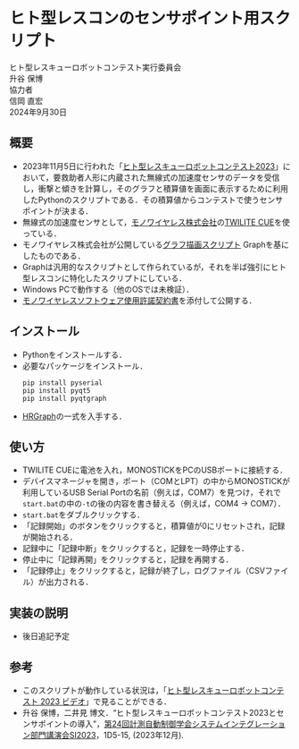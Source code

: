 # ヒト型レスコンのセンサポイント用スクリプト

ヒト型レスキューロボットコンテスト実行委員会  
升谷 保博  
協力者  
信岡 直宏  
2024年9月30日  

## 概要

- 2023年11月5日に行われた「[ヒト型レスキューロボットコンテスト2023](https://humanoid-rescon.org/?page_id=10052)」において，要救助者人形に内蔵された無線式の加速度センサのデータを受信し，衝撃と傾きを計算し，そのグラフと積算値を画面に表示するために利用したPythonのスクリプトである．その積算値からコンテストで使うセンサポイントが決まる．
- 無線式の加速度センサとして，[モノワイヤレス株式会社](https://mono-wireless.com/)の[TWILITE CUE](https://mono-wireless.com/jp/products/twelite-cue/index.html)を使っている．
- モノワイヤレス株式会社が公開している[グラフ描画スクリプト](https://mono-wireless.com/jp/products/TWE-Lite-2525A/howtouse-graph.html) Graphを基にしたものである．
- Graphは汎用的なスクリプトとして作られているが，それを半ば強引にヒト型レスコンに特化したスクリプトにしている．
- Windows PCで動作する（他のOSでは未検証）．
- [モノワイヤレスソフトウェア使用許諾契約書](MW-SLA-1J.txt)を添付して公開する．

## インストール

- Pythonをインストールする．
- 必要なパッケージをインストール．
  ```
  pip install pyserial
  pip install pyqt5
  pip install pyqtgraph
  ```
- [HRGraph](https://github.com/HumanoidRescon/HRGraph)の一式を入手する．

## 使い方

- TWILITE CUEに電池を入れ，MONOSTICKをPCのUSBポートに接続する． 
- デバイスマネージャを開き，ポート（COMとLPT）の中からMONOSTICKが利用しているUSB Serial Portの名前（例えば，COM7）を見つけ，それで`start.bat`の中の`-t`の後の内容を書き替える（例えば，COM4 → COM7）．
- `start.bat`をダブルクリックする．
- 「記録開始」のボタンをクリックすると，積算値が0にリセットされ，記録が開始される．
- 記録中に「記録中断」をクリックすると，記録を一時停止する．
- 停止中に「記録再開」をクリックすると，記録を再開する．
- 「記録停止」をクリックすると，記録が終了し，ログファイル（CSVファイル）が出力される．

## 実装の説明

- 後日追記予定


## 参考

- このスクリプトが動作している状況は，「[ヒト型レスキューロボットコンテスト 2023 ビデオ](https://humanoid-rescon.org/?page_id=10298)」で見ることができる．
- 升谷 保博，二井見 博文．“ヒト型レスキューロボットコンテスト2023とセンサポイントの導入”，[第24回計測自動制御学会システムインテグレーション部門講演会SI2023](https://sice-si.org/si2023/)，1D5-15, (2023年12月).
